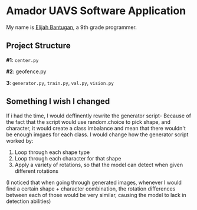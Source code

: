 # Amador UAVS Software Application

My name is [Elijah Bantugan](https://elijahb.xyz), a 9th grade programmer. 

## Project Structure

**#1**: `center.py`

**#2**: geofence.py

**3**: `generator.py`, `train.py`, `val.py`, `vision.py`

## Something I wish I changed

If i had the time, I would deffinently rewrite the generator script- Because of the fact that the script would use random.choice to pick shape, and character, it would create a class imbalance and mean that there wouldn't be enough imgaes for each class. I would change how the generator script worked by:

1. Loop through each shape type
2. Loop through each character for that shape
3. Apply a variety of rotations, so that the model can detect when given different rotations

(I noticed that when going through generated images, whenever I would find a certain shape + character combination, the rotation differences between each of those would be very similar, causing the model to lack in detection abilities)